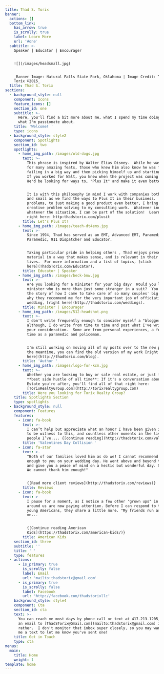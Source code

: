 ```yaml
---
title: Thad S. Torix
banner:
  actions: []
  bottom_link:
    has_arrow: true
    is_scrolly: true
    label: Learn More
    url: '#one'
  subtitle: >-
    Speaker | Educator | Encourager


    ![](/images/headsmall.jpg)


    _Banner Image: Natural Falls State Park, Oklahoma | Image Credit: Thad S.
    Torix ©2015_
  title: Thad S. Torix
sections:
  - background_style: null
    component: Icons
    feature_icons: []
    section_id: one
    subtitle: >-
      Here, you'll find a bit more about me, what I spend my time doing, and
      what I'm passionate about.
    title: 'Welcome! '
    type: icons
  - background_style: style2
    component: Spotlights
    section_id: two
    spotlights:
      - home_img_path: /images/old-dogs.jpg
        text: >-
          This phrase is inspired by Walter Elias Disney.  While he was famous
          for many amazing feats, those who knew him also know he was famous for
          failing in a big way and then picking himself up and starting again. 
          If you worked for Walt, you knew when the project was coming together,
          He'd be looking for ways to, "Plus It" and make it even better.  


          It is with this philosophy in mind I work with companies both large
          and small as we find the ways to Plus It in their business.  From real
          problems, to just making a good product even better, I bring years of
          creative problem solving to my consulting work.  Whatever industry,
          whatever the situation, I can be part of the solution!  Learn more
          right here: http:thadstorix.com/plusit
        title: Let's Plus It!
      - home_img_path: /images/teach-dt4ems.jpg
        text: >-
          Since 1994, Thad has served as an EMT, Advanced EMT, Paramedic, Flight
          Paramedic, 911 Dispatcher and Educator.


          Taking particular pride in helping others , Thad enjoys presenting
          material in a way that makes sense, and is relevant in their every day
          lives.  For more information and a list of topics, [click
          here](ThadSTorix.com/Educator).
        title: Educator | Speaker
      - home_img_path: /images/beck-bnw.jpg
        text: >-
          Are you looking for a minister for your big day?  Would you like a
          minister who is more than just some stranger in a suit?  You can see
          the story of how I came to take care of so many couples' big day and
          why they recommend me for the very important job of officiating your
          wedding, [right here](http://thadstorix.com/weddings).
        title: Minister | Encourager
      - home_img_path: /images/512-headshot.png
        text: >-
          I don't write frequently enough to consider myself a "blogger"
          although, I do write from time to time and post what I've written for
          your consideration.  Some are from personal experiences, a few from my
          time as a paramedic and policeman.


          I'm still working on moving all of my posts over to the new page.  In
          the meantime, you can find the old version of my work [right
          here](http://thadtorix.com/blog).
        title: 'Author '
      - home_img_path: /images/logo-for-kcm.jpg
        text: >-
          Whether you are looking to buy or sale real estate, or just find the
          **best side hustle of all time**: If it's a conversation about Real
          Estate you're after, you'll find all of that right here:
          [TorixRealtyGroup.com](http://torixrealtygroup.com)
        title: Were you looking for Torix Realty Group?
    title: Spotlights Section
    type: spotlights
  - background_style: null
    component: Features
    features:
      - icon: fa-book
        text: >-
          I can’t help but appreciate what an honor I have been given in my life
          to be witness to this, and countless other moments in the lives of
          people I’ve.... {[continue reading](http://thadstorix.com/valentines)}
        title: 'Valentines Day Collision '
      - icon: fa-star
        text: >-
          "Both of our families loved him as do we! I cannot recommend him
          enough to you on your wedding day. He went above and beyond to help,
          and give you a peace of mind on a hectic but wonderful day. Seriously.
          We cannot thank him enough!"


          {[Read more client reviews](http://thadstorix.com/reviews)}
        title: Reviews
      - icon: fa-book
        text: >-
          I pause for a moment, as I notice a few other "grown ups" in the seats
          around us are now paying attention. Before I can respond to these two
          young Americans, they share a little more. "My friends run around
          me...


          {[Continue reading American
          Kids](https://thadstorix.com/american-kids/)}
        title: American Kids
    section_id: three
    subtitle: ''
    title: ' '
    type: features
  - actions:
      - is_primary: true
        is_scrolly: false
        label: Email
        url: 'mailto:thadstorix@gmail.com'
      - is_primary: true
        is_scrolly: false
        label: Facebook
        url: 'http://facebook.com/thadstorixllc'
    background_style: style4
    component: Cta
    section_id: cta
    text: >-
      You can reach me most days by phone call or text at 417-213-1205, or send
      an email to [ThadSTorix@Gmail.com](mailto:thadstorix@gmail.com) if you'd
      rather.  I don't monitor that inbox super closely, so you may want to send
      me a text to let me know you've sent one!
    title: Get in Touch
    type: cta
menus:
  main:
    title: Home
    weight: 1
template: home
---
```


